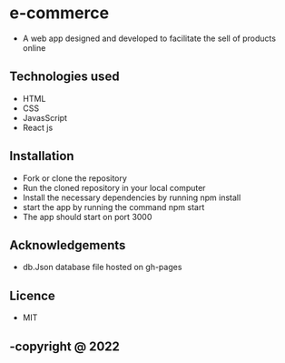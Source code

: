 # e-commerce
- A web app designed and developed to facilitate the sell of products online

## Technologies used
- HTML
- CSS
- JavasScript
- React js

## Installation 
- Fork or clone the repository
- Run the cloned repository in your local computer
- Install the necessary dependencies by running npm install
- start the app by running the command npm start
- The app should start on port 3000

## Acknowledgements
- db.Json database file hosted on gh-pages
## Licence
- MIT

## -copyright @ 2022

